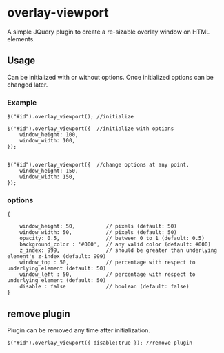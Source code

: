 # overlay-viewport

A simple JQuery plugin to create a re-sizable overlay window on HTML elements.

## Usage

Can be initialized with or without options. Once initialized options can be changed later.

### Example

```
$("#id").overlay_viewport(); //initialize 

$("#id").overlay_viewport({  //initialize with options  
	window_height: 100,
	window_width: 100,
}); 


$("#id").overlay_viewport({  //change options at any point.  
	window_height: 150,
	window_width: 150,
}); 

``` 

### options

```
{
            
    window_height: 50, 			// pixels (default: 50)
    window_width: 50, 			// pixels (default: 50)
    opacity: 0.5, 				// between 0 to 1 (default: 0.5)
    background_color : '#000', 	// any valid color (default: #000)
    z_index: 999, 				// should be greater than underlying element's z-index (default: 999) 
    window_top : 50, 			// percentage with respect to underlying element (default: 50)
    window_left : 50, 			// percentage with respect to underlying element (default: 50)  
    disable : false				// boolean (default: false)    
}

```

## remove plugin
Plugin can be removed any time after initialization.

```
$("#id").overlay_viewport({ disable:true }); //remove plugin

```